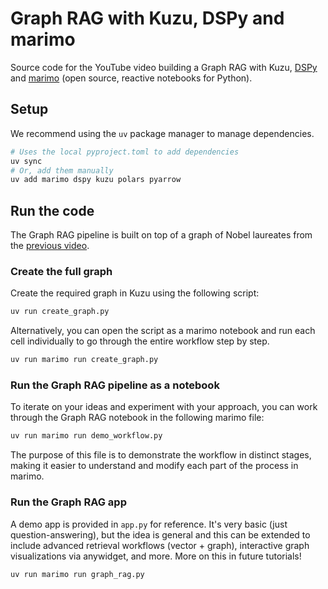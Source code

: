 # Graph RAG with Kuzu, DSPy and marimo

Source code for the YouTube video building a Graph RAG with Kuzu, [DSPy](https://dspy.ai/) and [marimo](https://docs.marimo.io/) (open source, reactive notebooks for Python).

## Setup

We recommend using the `uv` package manager
to manage dependencies.

```bash
# Uses the local pyproject.toml to add dependencies
uv sync
# Or, add them manually
uv add marimo dspy kuzu polars pyarrow
```

## Run the code

The Graph RAG pipeline is built on top of a graph of Nobel laureates from the [previous video](../video_13_marimo_1/).

### Create the full graph
Create the required graph in Kuzu using the following script:

```bash
uv run create_graph.py
```

Alternatively, you can open the script as a marimo notebook and run each cell individually to
go through the entire workflow step by step.

```bash
uv run marimo run create_graph.py
```

### Run the Graph RAG pipeline as a notebook

To iterate on your ideas and experiment with your approach, you can work through the Graph RAG
notebook in the following marimo file:

```bash
uv run marimo run demo_workflow.py
```

The purpose of this file is to demonstrate the workflow in distinct stages, making it easier to
understand and modify each part of the process in marimo.

### Run the Graph RAG app

A demo app is provided in `app.py` for reference. It's very basic (just question-answering), but the
idea is general and this can be extended to include advanced retrieval workflows (vector + graph),
interactive graph visualizations via anywidget, and more. More on this in future tutorials!

```bash
uv run marimo run graph_rag.py
```
